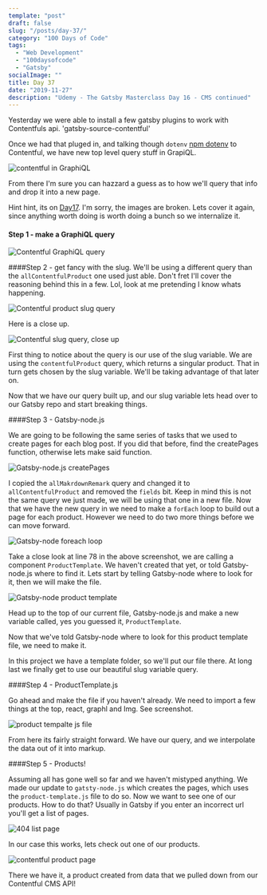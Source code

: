```yaml
---
template: "post"
draft: false
slug: "/posts/day-37/"
category: "100 Days of Code"
tags:
  - "Web Development"
  - "100daysofcode"
  - "Gatsby"
socialImage: ""
title: Day 37
date: "2019-11-27"
description: "Udemy - The Gatsby Masterclass Day 16 - CMS continued"
---
```


Yesterday we were able to install a few gatsby plugins to work with Contentfuls api. 'gatsby-source-contentful' 

Once we had that pluged in, and talking though `dotenv` [npm dotenv](https://www.npmjs.com/package/dotenv) to Contentful, we have new top level query stuff in GrapiQL.

![contentful in GraphiQL](../../static/media/2019-11-27-contentful-graphiql.png)

From there I'm sure you can hazzard a guess as to how we'll query that info and drop it into a new page.

Hint hint, its on [Day17](/day17/). I'm sorry, the images are broken. Lets cover it again, since anything worth doing is worth doing a bunch so we internalize it.

<h4 id="Step1"><span>Step 1 - make a GraphiQL query</span></h4>


![Contentful GraphiQL query](../../static/media/2019-11-27-contentful-graphiql-product-query.png)

####Step 2 - get fancy with the slug. 
We'll be using a different query than the `allContentfulProduct` one used just able. Don't fret I'll cover the reasoning behind this in a few. Lol, look at me pretending I know whats happening.

![Contentful product slug query](../../static/media/2019-11-27-contentful-product-slug.png)

Here is a close up.

![Contentful slug query, close up](../../static/media/2019-11-28-contentful-product-slug-query.png)

First thing to notice about the query is our use of the slug variable. We are using the `contentfulProduct` query, which returns a singular product. That in turn gets chosen by the slug variable. We'll be taking advantage of that later on.

Now that we have our query built up, and our slug variable lets head over to our Gatsby repo and start breaking things.

####Step 3 - Gatsby-node.js

We are going to be following the same series of tasks that we used to create pages for each blog post. If you did that before, find the createPages function, otherwise lets make said function.

![Gatsby-node.js createPages](../../static/media/2019-11-28-gatsby-node-js.png)

I copied the `allMakrdownRemark` query and changed it to `allContentfulProduct` and removed the `fields` bit. Keep in mind this is not the same query we just made, we will be using that one in a new file. Now that we have the new query in we need to make a `forEach` loop to build out a page for each product. However we need to do two more things before we can move forward.

![Gatsby-node foreach loop](../../static/media/2019-11-28-gatsby-node-foreach.png)

Take a close look at line 78 in the above screenshot, we are calling a component `ProductTemplate`. We haven't created that yet, or told Gatsby-node.js where to find it. Lets start by telling Gatsby-node where to look for it, then we will make the file. 

![Gatsby-node product template](../../static/media/2019-11-28-gatsby-node-product-template.png)

Head up to the top of our current file, Gatsby-node.js and make a new variable called, yes you guessed it, `ProductTemplate`.

Now that we've told Gatsby-node where to look for this product template file, we need to make it.

In this project we have a template folder, so we'll put our file there. At long last we finally get to use our beautiful slug variable query.


####Step 4 - ProductTemplate.js

Go ahead and make the file if you haven't already. We need to import a few things at the top, react, graphl and Img. See screenshot.

![product tempalte js file](../../static/media/2019-11-28-product-template-js.png)

From here its fairly straight forward. We have our query, and we interpolate the data out of it into markup.


####Step 5 - Products!

Assuming all has gone well so far and we haven't mistyped anything. We made our update to `gatsty-node.js` which creates the pages, which uses the `product-template.js` file to do so. Now we want to see one of our products. How to do that? Usually in Gatsby if you enter an incorrect url you'll get a list of pages.

![404 list page](../../static/media/2019-11-28-404-list.png)

In our case this works, lets check out one of our products.

![contentful product page](../../static/media/2019-11-28-contentful-product.png)

There we have it, a product created from data that we pulled down from our Contentful CMS API! 
